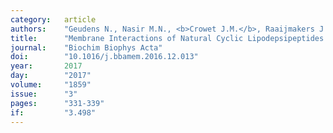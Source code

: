 ```yaml
---
category:   article
authors:    "Geudens N., Nasir M.N., <b>Crowet J.M.</b>, Raaijmakers J.M., Fehér K., Coenye T., Martins J.C., Lins L., Sinnaeve D., Deleu M."
title:      "Membrane Interactions of Natural Cyclic Lipodepsipeptides of the Viscosin Group"
journal:    "Biochim Biophys Acta"
doi:        "10.1016/j.bbamem.2016.12.013"
year:       2017
day:        "2017"
volume:     "1859"
issue:      "3"
pages:      "331-339"
if:         "3.498"
---
```

